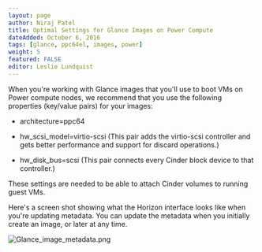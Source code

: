 ```yaml
---
layout: page
author: Niraj Patel
title: Optimal Settings for Glance Images on Power Compute
dateAdded: October 6, 2016
tags: [glance, ppc64el, images, power]
weight: 5
featured: FALSE
editor: Leslie Lundquist
---
```


When you're working with Glance images that you'll use to boot VMs on Power compute nodes, we recommend that you use the following properties (key/value pairs) for your images:

 * architecture=ppc64
 
 * hw_scsi_model=virtio-scsi  (This pair adds the virtio-scsi controller and gets better performance and support for discard operations.)

 * hw_disk_bus=scsi  (This pair connects every Cinder block device to that controller.)

These settings are needed to be able to attach Cinder volumes to running guest VMs.

Here's a screen shot showing what the Horizon interface looks like when you're updating metadata. You can update the metadata when you initially create an image, or later at any time.

![Glance_image_metadata.png]({{site.baseurl}}/img/Glance_image_metadata.png)
